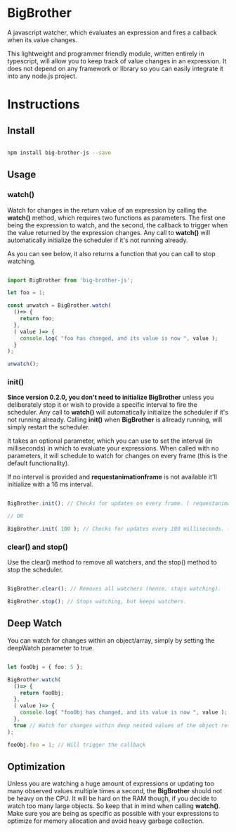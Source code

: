 # BigBrother
A javascript watcher, which evaluates an expression and fires a callback when its value changes.

This lightweight and programmer friendly module, written entirely in typescript, will allow you to keep track of value changes in an expression. It does not depend on any framework or library so you can easily integrate it into any node.js project.

# Instructions

## Install

```bash

npm install big-brother-js --save

```

## Usage

### watch()

Watch for changes in the return value of an expression by calling the **watch()** method, which requires two functions as parameters. The first one being the expression to watch, and the second, the callback to trigger when the value returned by the expression changes. Any call to **watch()** will automatically initialize the scheduler if it's not running already.

As you can see below, it also returns a function that you can call to stop watching.

```typescript

import BigBrother from 'big-brother-js';

let foo = 1;

const unwatch = BigBrother.watch(
  ()=> {
    return foo;
  },
  ( value )=> {
    console.log( "foo has changed, and its value is now ", value );
  }
);

unwatch();

```

### init()

**Since version 0.2.0, you don't need to initialize BigBrother** unless you deliberately stop it or wish to provide a specific interval to fire the scheduler. Any call to **watch()** will automatically initialize the scheduler if it's not running already. Calling **init()** when **BigBrother** is allready running, will simply restart the scheduler.

It takes an optional parameter, which you can use to set the interval (in milliseconds) in which to evaluate your expressions. When called with no parameters, it will schedule to watch for changes on every frame (this is the default functionality).

If no interval is provided and **requestanimationframe** is not available it'll initialize with a 16 ms interval.

```typescript

BigBrother.init(); // Checks for updates on every frame. ( requestanimationframe() || setTimeout() )

// OR

BigBrother.init( 100 ); // Checks for updates every 100 milliseconds. ( setTimeout() )

```

### clear() and stop()

Use the clear() method to remove all watchers, and the stop() method to stop the scheduler.

```typescript

BigBrother.clear(); // Removes all watchers (hence, stops watching).

BigBrother.stop(); // Stops watching, but keeps watchers.

```

## Deep Watch

You can watch for changes within an object/array, simply by setting the deepWatch parameter to true.

```typescript

let fooObj = { foo: 5 };

BigBrother.watch(
  ()=> {
    return fooObj;
  },
  ( value )=> {
    console.log( "fooObj has changed, and its value is now ", value );
  },
  true // Watch for changes within deep nested values of the object returned by the expression
);

fooObj.foo = 1; // Will trigger the callback

```

## Optimization

Unless you are watching a huge amount of expressions or updating too many observed values multiple times a second, the **BigBrother** should not be heavy on the CPU. It will be hard on the RAM though, if you decide to watch too many large objects. So keep that in mind when calling **watch()**. Make sure you are being as specific as possible with your expressions to optimize for memory allocation and avoid heavy garbage collection.

